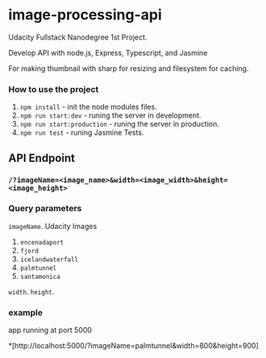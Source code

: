 # image-processing-api

 Udacity Fullstack Nanodegree 1st Project.

 Develop API with node.js, Express, Typescript, and Jasmine

 For making thumbnail with sharp for resizing and filesystem for caching.



### How to use the project

1. `npm install` - init the node modules files.
2. `npm run start:dev` - runing the server in development.
3. `npm run start:production` - runing the server in production.
4. `npm run test` - runing Jasmine Tests.



## API Endpoint

### `/?imageName=<image_name>&width=<image_width>&height=<image_height>`

### Query parameters
`imageName`.
Udacity Images
1. `encenadaport`
2. `fjord`
3. `icelandwaterfall`
4. `palmtunnel`
5. `santamonica`

`width`.
`height`. 

### example

app running at port 5000 

*[http://localhost:5000/?imageName=palmtunnel&width=800&height=900]



